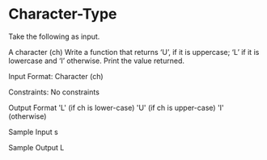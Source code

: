 # Character-Type

Take the following as input.

A character (ch) Write a function that returns ‘U’, if it is uppercase; ‘L’ if it is lowercase and ‘I’ otherwise. Print the value returned.

Input Format:
Character (ch)

Constraints:
No constraints

Output Format
'L' (if ch is lower-case) 'U' (if ch is upper-case) 'I' (otherwise)

Sample Input
s

Sample Output
L
